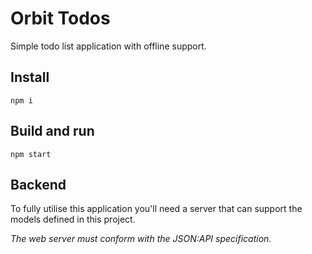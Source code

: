 # Orbit Todos

Simple todo list application with offline support.

## Install

    npm i

## Build and run

    npm start

## Backend

To fully utilise this application you'll need a server that can support the models defined in this project.

*The web server must conform with the JSON:API specification.*

